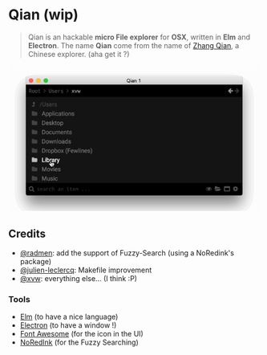 # Qian (wip)

> Qian is an hackable **micro File explorer** for **OSX**, written in **Elm** and
> **Electron**. The name **Qian** come from the name of
> [Zhang Qian](https://en.wikipedia.org/wiki/Zhang_Qian), a Chinese
> explorer. (aha get it ?)

![Sample](branding/qian2.gif)


## Credits

-  [@radmen](https://github.com/radmen): add the support of Fuzzy-Search (using
   a NoRedink's package)
-  [@julien-leclercq](https://github.com/julien-leclercq): Makefile improvement
-  [@xvw](https://github.com/xvw): everything else... (I think :P)

### Tools
-  [Elm](http://elm-lang.org/) (to have a nice language)
-  [Electron](https://electron.atom.io/) (to have a window !)
-  [Font Awesome](http://fontawesome.io/) (for the icon in the UI)
-  [NoRedInk](http://package.elm-lang.org/packages/NoRedInk/elm-simple-fuzzy/latest)
   (for the Fuzzy Searching)
